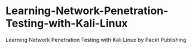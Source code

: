 # Learning-Network-Penetration-Testing-with-Kali-Linux
Learning Network Penetration Testing with Kali Linux by Packt Publishing
